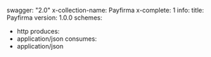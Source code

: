 swagger: "2.0"
x-collection-name: Payfirma
x-complete: 1
info:
  title: Payfirma
  version: 1.0.0
schemes:
- http
produces:
- application/json
consumes:
- application/json